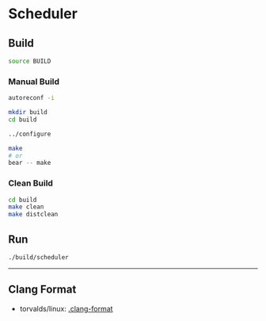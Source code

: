 # Scheduler

## Build

```bash
source BUILD
```

### Manual Build

```bash
autoreconf -i
```

```bash
mkdir build
cd build
```

```bash
../configure
```

```bash
make
# or
bear -- make
```

### Clean Build

```bash
cd build
make clean
make distclean
```

## Run

```bash
./build/scheduler
```

---

## Clang Format

- torvalds/linux: [.clang-format](https://github.com/torvalds/linux/blob/master/.clang-format)

